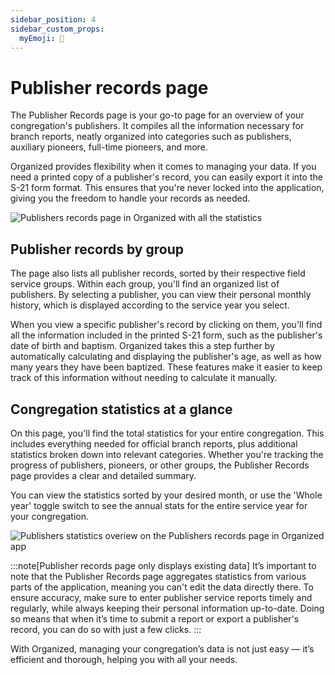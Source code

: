 ```yaml
---
sidebar_position: 4
sidebar_custom_props: 
  myEmoji: 📝
---
```


# Publisher records page

The Publisher Records page is your go-to page for an overview of your congregation's publishers. It compiles all the information necessary for branch reports, neatly organized into categories such as publishers, auxiliary pioneers, full-time pioneers, and more. 

Organized provides flexibility when it comes to managing your data. If you need a printed copy of a publisher's record, you can easily export it into the S-21 form format. This ensures that you're never locked into the application, giving you the freedom to handle your records as needed.

![Publishers records page in Organized with all the statistics](./img/records-page-overview.png)

## Publisher records by group
The page also lists all publisher records, sorted by their respective field service groups. Within each group, you'll find an organized list of publishers. By selecting a publisher, you can view their personal monthly history, which is displayed according to the service year you select.

When you view a specific publisher's record by clicking on them, you'll find all the information included in the printed S-21 form, such as the publisher's date of birth and baptism. Organized takes this a step further by automatically calculating and displaying the publisher's age, as well as how many years they have been baptized. These features make it easier to keep track of this information without needing to calculate it manually.

## Congregation statistics at a glance

On this page, you'll find the total statistics for your entire congregation. This includes everything needed for official branch reports, plus additional statistics broken down into relevant categories. Whether you're tracking the progress of publishers, pioneers, or other groups, the Publisher Records page provides a clear and detailed summary.

You can view the statistics sorted by your desired month, or use the 'Whole year' toggle switch to see the annual stats for the entire service year for your congregation.

![Publishers statistics overiew on the Publishers records page in Organized app](./img/whole-year-switch.gif)

:::note[Publisher records page only displays existing data]
It’s important to note that the Publisher Records page aggregates statistics from various parts of the application, meaning you can't edit the data directly there. To ensure accuracy, make sure to enter publisher service reports timely and regularly, while always keeping their personal information up-to-date. Doing so means that when it’s time to submit a report or export a publisher's record, you can do so with just a few clicks.
:::

With Organized, managing your congregation’s data is not just easy — it’s efficient and thorough, helping you with all your needs.

